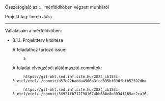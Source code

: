 Összefoglaló az `1.` mérföldkőben végzett munkáról

Projekt tag: Imreh Júlia
___

Vállalásaim a mérföldkőben: 

 - 8.1.1. Projektterv kitöltése

    A feladathoz tartozó issue:

            5

    A feladat elvégzését alátámasztó commitok:
    
            https://git-okt.sed.inf.szte.hu/2024_ib153i-3_etel/etel/-/commit/d57c22badda4506a3fcd835bf096fbfb52592dba

            https://git-okt.sed.inf.szte.hu/2024_ib153i-3_etel/etel/-/commit/36921fb7127981674bb630e8e8034f165ac2ca16       